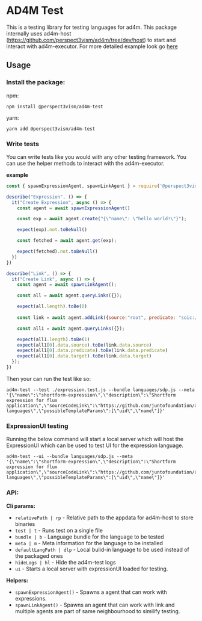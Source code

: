 # AD4M Test

This is a testing library for testing languages for ad4m. This package internally uses ad4m-host (https://github.com/perspect3vism/ad4m/tree/dev/host) to start and interact with ad4m-executor. For more detailed example look go [here](https://github.com/perspect3vism/ad4m/tree/dev/test-runner/example)

## Usage

### Install the package:

npm:

`npm install @perspect3vism/ad4m-test`

yarn:

`yarn add @perspect3vism/ad4m-test`

### Write tests

You can write tests like you would with any other testing framework. You can use the helper methods to interact with the ad4m-executor.

**example**

```js
const { spawnExpressionAgent, spawnLinkAgent } = require('@perspect3vism/ad4m-test/helpers')

describe("Expression", () => {
  it("Create Expression", async () => {
    const agent = await spawnExpressionAgent()

    const exp = await agent.create("{\"name\": \"hello world!\"}");

    expect(exp).not.toBeNull()

    const fetched = await agent.get(exp);

    expect(fetched).not.toBeNull()
  })
})

describe("Link", () => {
  it("Create Link", async () => {
    const agent = await spawnLinkAgent();

    const all = await agent.queryLinks({});

    expect(all.length).toBe(0)
    
    const link = await agent.addLink({source:"root", predicate: "soic://test", target:"QmYVsrMpiFmV9S7bTWNAkUzSqjRJskQ8g4TWKKwKrHAPqL://QmSsCCtXMDAZXMpyiNLzwjGEU4hLmhG7fphidhEEodQ4Wy"})

    const all1 = await agent.queryLinks({});

    expect(all1.length).toBe(1)
    expect(all1[0].data.source).toBe(link.data.source)
    expect(all1[0].data.predicate).toBe(link.data.predicate)
    expect(all1[0].data.target).toBe(link.data.target)
  });
})
```

Then your can run the test like so:

```cli
ad4m-test --test ./expression.test.js --bundle languages/sdp.js --meta '{\"name\":\"shortform-expression\",\"description\":\"Shortform expression for flux application\",\"sourceCodeLink\":\"https://github.com/juntofoundation/ad4m-languages\",\"possibleTemplateParams\":[\"uid\",\"name\"]}'
```

### ExpressionUI testing

Running the below command will start a local server which will host the ExpressionUI which can be used to test UI for the expression language.

```cli
ad4m-test --ui --bundle languages/sdp.js --meta '{\"name\":\"shortform-expression\",\"description\":\"Shortform expression for flux application\",\"sourceCodeLink\":\"https://github.com/juntofoundation/ad4m-languages\",\"possibleTemplateParams\":[\"uid\",\"name\"]}'
```

### API:

**Cli params:**

- `relativePath | rp` - Relative path to the appdata for ad4m-host to store binaries
- `test | t` - Runs test on a single file
- `bundle | b` - Language bundle for the language to be tested
- `meta | m` - Meta information for the language to be installed
- `defaultLangPath | dlp` - Local bulid-in language to be used instead of the packaged ones
- `hideLogs | hl` - Hide the ad4m-test logs
- `ui` - Starts a local server with expressionUI loaded for testing.

**Helpers:**
- `spawnExpressionAgent()` - Spawns a agent that can work with expressions.
- `spawnLinkAgent()` - Spawns an agent that can work with link and multiple agents are part of same neighbourhood to similify testing.